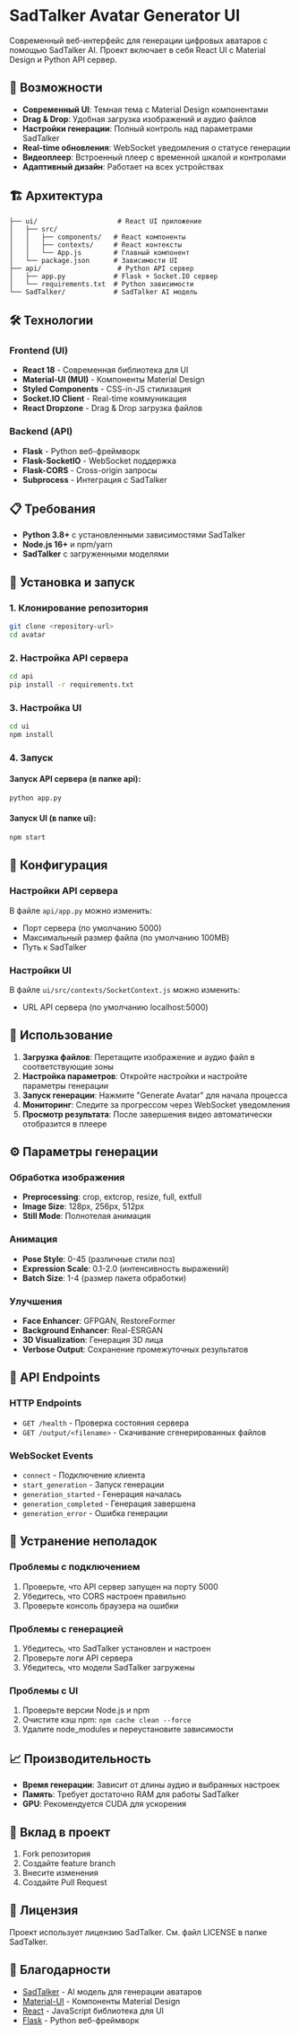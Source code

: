 # SadTalker Avatar Generator UI

Современный веб-интерфейс для генерации цифровых аватаров с помощью SadTalker AI. Проект включает в себя React UI с Material Design и Python API сервер.

## 🚀 Возможности

- **Современный UI**: Темная тема с Material Design компонентами
- **Drag & Drop**: Удобная загрузка изображений и аудио файлов
- **Настройки генерации**: Полный контроль над параметрами SadTalker
- **Real-time обновления**: WebSocket уведомления о статусе генерации
- **Видеоплеер**: Встроенный плеер с временной шкалой и контролами
- **Адаптивный дизайн**: Работает на всех устройствах

## 🏗️ Архитектура

```
├── ui/                    # React UI приложение
│   ├── src/
│   │   ├── components/   # React компоненты
│   │   ├── contexts/     # React контексты
│   │   └── App.js        # Главный компонент
│   └── package.json      # Зависимости UI
├── api/                   # Python API сервер
│   ├── app.py            # Flask + Socket.IO сервер
│   └── requirements.txt  # Python зависимости
└── SadTalker/            # SadTalker AI модель
```

## 🛠️ Технологии

### Frontend (UI)
- **React 18** - Современная библиотека для UI
- **Material-UI (MUI)** - Компоненты Material Design
- **Styled Components** - CSS-in-JS стилизация
- **Socket.IO Client** - Real-time коммуникация
- **React Dropzone** - Drag & Drop загрузка файлов

### Backend (API)
- **Flask** - Python веб-фреймворк
- **Flask-SocketIO** - WebSocket поддержка
- **Flask-CORS** - Cross-origin запросы
- **Subprocess** - Интеграция с SadTalker

## 📋 Требования

- **Python 3.8+** с установленными зависимостями SadTalker
- **Node.js 16+** и npm/yarn
- **SadTalker** с загруженными моделями

## 🚀 Установка и запуск

### 1. Клонирование репозитория

```bash
git clone <repository-url>
cd avatar
```

### 2. Настройка API сервера

```bash
cd api
pip install -r requirements.txt
```

### 3. Настройка UI

```bash
cd ui
npm install
```

### 4. Запуск

#### Запуск API сервера (в папке api):
```bash
python app.py
```

#### Запуск UI (в папке ui):
```bash
npm start
```

## 🔧 Конфигурация

### Настройки API сервера

В файле `api/app.py` можно изменить:
- Порт сервера (по умолчанию 5000)
- Максимальный размер файла (по умолчанию 100MB)
- Путь к SadTalker

### Настройки UI

В файле `ui/src/contexts/SocketContext.js` можно изменить:
- URL API сервера (по умолчанию localhost:5000)

## 📱 Использование

1. **Загрузка файлов**: Перетащите изображение и аудио файл в соответствующие зоны
2. **Настройка параметров**: Откройте настройки и настройте параметры генерации
3. **Запуск генерации**: Нажмите "Generate Avatar" для начала процесса
4. **Мониторинг**: Следите за прогрессом через WebSocket уведомления
5. **Просмотр результата**: После завершения видео автоматически отобразится в плеере

## ⚙️ Параметры генерации

### Обработка изображения
- **Preprocessing**: crop, extcrop, resize, full, extfull
- **Image Size**: 128px, 256px, 512px
- **Still Mode**: Полнотелая анимация

### Анимация
- **Pose Style**: 0-45 (различные стили поз)
- **Expression Scale**: 0.1-2.0 (интенсивность выражений)
- **Batch Size**: 1-4 (размер пакета обработки)

### Улучшения
- **Face Enhancer**: GFPGAN, RestoreFormer
- **Background Enhancer**: Real-ESRGAN
- **3D Visualization**: Генерация 3D лица
- **Verbose Output**: Сохранение промежуточных результатов

## 🔌 API Endpoints

### HTTP Endpoints
- `GET /health` - Проверка состояния сервера
- `GET /output/<filename>` - Скачивание сгенерированных файлов

### WebSocket Events
- `connect` - Подключение клиента
- `start_generation` - Запуск генерации
- `generation_started` - Генерация началась
- `generation_completed` - Генерация завершена
- `generation_error` - Ошибка генерации

## 🐛 Устранение неполадок

### Проблемы с подключением
1. Проверьте, что API сервер запущен на порту 5000
2. Убедитесь, что CORS настроен правильно
3. Проверьте консоль браузера на ошибки

### Проблемы с генерацией
1. Убедитесь, что SadTalker установлен и настроен
2. Проверьте логи API сервера
3. Убедитесь, что модели SadTalker загружены

### Проблемы с UI
1. Проверьте версии Node.js и npm
2. Очистите кэш npm: `npm cache clean --force`
3. Удалите node_modules и переустановите зависимости

## 📈 Производительность

- **Время генерации**: Зависит от длины аудио и выбранных настроек
- **Память**: Требует достаточно RAM для работы SadTalker
- **GPU**: Рекомендуется CUDA для ускорения

## 🤝 Вклад в проект

1. Fork репозитория
2. Создайте feature branch
3. Внесите изменения
4. Создайте Pull Request

## 📄 Лицензия

Проект использует лицензию SadTalker. См. файл LICENSE в папке SadTalker.

## 🙏 Благодарности

- [SadTalker](https://github.com/OpenTalker/SadTalker) - AI модель для генерации аватаров
- [Material-UI](https://mui.com/) - Компоненты Material Design
- [React](https://reactjs.org/) - JavaScript библиотека для UI
- [Flask](https://flask.palletsprojects.com/) - Python веб-фреймворк
